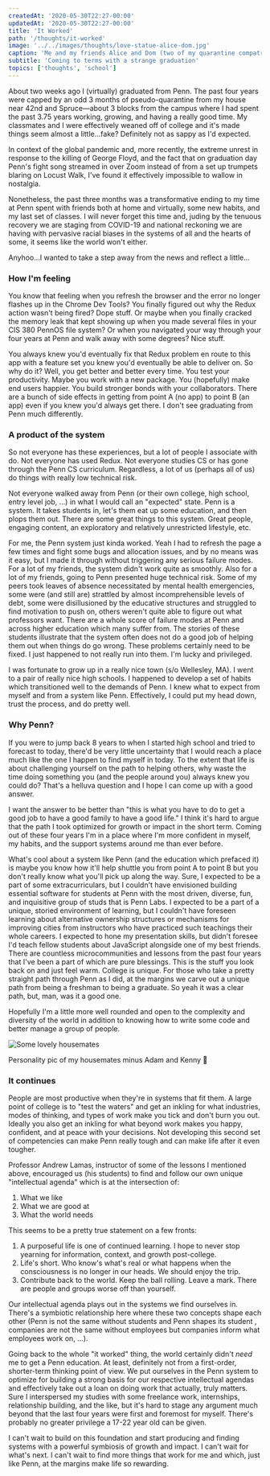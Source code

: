 ```yaml
---
createdAt: '2020-05-30T22:27-00:00'
updatedAt: '2020-05-30T22:27-00:00'
title: 'It Worked'
path: '/thoughts/it-worked'
image: '../../images/thoughts/love-statue-alice-dom.jpg'
caption: 'Me and my friends Alice and Dom (two of my quarantine compatriots) atop the beloved love statue'
subtitle: 'Coming to terms with a strange graduation'
topics: ['thoughts', 'school']
---
```


About two weeks ago I (virtually) graduated from Penn. The past four years were capped by an odd 3 months of pseudo-quarantine from my house near 42nd and Spruce—about 3 blocks from the campus where I had spent the past 3.75 years working, growing, and having a really good time. My classmates and I were effectively weaned off of college and it's made things seem almost a little...fake? Definitely not as sappy as I'd expected.

In context of the global pandemic and, more recently, the extreme unrest in response to the killing of George Floyd, and the fact that on graduation day Penn's fight song streamed in over Zoom instead of from a set up trumpets blaring on Locust Walk, I've found it effectively impossible to wallow in nostalgia.

Nonetheless, the past three months was a transformative ending to my time at Penn spent with friends both at home and virtually, some new habits, and my last set of classes. I will never forget this time and, juding by the tenuous recovery we are staging from COVID-19 and national reckoning we are having with pervasive racial biases in the systems of all and the hearts of some, it seems like the world won't either.

Anyhoo...I wanted to take a step away from the news and reflect a little...

### How I'm feeling

You know that feeling when you refresh the browser and the error no longer flashes up in the Chrome Dev Tools? You finally figured out why the Redux action wasn't being fired? Dope stuff. Or maybe when you finally cracked the memory leak that kept showing up when you made several files in your CIS 380 PennOS file system? Or when you navigated your way through your four years at Penn and walk away with some degrees? Nice stuff.

You always knew you'd eventually fix that Redux problem en route to this app with a feature set you knew you'd eventually be able to deliver on. So why do it? Well, you get better and better every time. You test your productivity. Maybe you work with a new package. You (hopefully) make end users happier. You build stronger bonds with your collaborators. There are a bunch of side effects in getting from point A (no app) to point B (an app) even if you knew you'd always get there. I don't see graduating from Penn much differently.

### A product of the system

So not everyone has these experiences, but a lot of people I associate with do. Not everyone has used Redux. Not everyone studies CS or has gone through the Penn CS curriculum. Regardless, a lot of us (perhaps all of us) do things with really low technical risk.

Not everyone walked away from Penn (or their own college, high school, entry level job, ...) in what I would call an "expected" state. Penn is a system. It takes students in, let's them eat up some education, and then plops them out. There are some great things to this system. Great people, engaging content, an exploratory and relatively unrestricted lifestyle, etc.

For me, the Penn system just kinda worked. Yeah I had to refresh the page a few times and fight some bugs and allocation issues, and by no means was it easy, but I made it through without triggering any serious failure modes. For a lot of my friends, the system didn't work quite as smoothly. Also for a lot of my friends, going to Penn presented huge technical risk. Some of my peers took leaves of absence necessitated by mental health emergencies, some were (and still are) strattled by almost incomprehensible levels of debt, some were disillusioned by the educative structures and struggled to find motivation to push on, others weren't quite able to figure out what professors want. There are a whole score of failure modes at Penn and across higher education which many suffer from. The stories of these students illustrate that the system often does not do a good job of helping them out when things do go wrong. These problems certainly need to be fixed. I just happened to not really run into them. I'm lucky and privileged.

I was fortunate to grow up in a really nice town (s/o Wellesley, MA). I went to a pair of really nice high schools. I happened to develop a set of habits which transitioned well to the demands of Penn. I knew what to expect from myself and from a system like Penn. Effectively, I could put my head down, trust the process, and do pretty well.

### Why Penn?

If you were to jump back 8 years to when I started high school and tried to forecast to today, there'd be very little uncertainty that I would reach a place much like the one I happen to find myself in today. To the extent that life is about challenging yourself on the path to helping others, why waste the time doing something you (and the people around you) always knew you could do? That's a helluva question and I hope I can come up with a good answer.

I want the answer to be better than "this is what you have to do to get a good job to have a good family to have a good life." I think it's hard to argue that the path I took optimized for growth or impact in the short term. Coming out of these four years I'm in a place where I'm more confident in myself, my habits, and the support systems around me than ever before.

What's cool about a system like Penn (and the education which prefaced it) is maybe you know how it'll help shuttle you from point A to point B but you don't really know what you'll pick up along the way. Sure, I expected to be a part of some extracurriculars, but I couldn't have envisioned building essential software for students at Penn with the most driven, diverse, fun, and inquisitive group of studs that is Penn Labs. I expected to be a part of a unique, storied environment of learning, but I couldn't have foreseen learning about alternative ownership structures or mechanisms for improving cities from instructors who have practiced such teachings their whole careers. I expected to hone my presentation skills, but didn't foresee I'd teach fellow students about JavaScript alongside one of my best friends. There are countless microcommunities and lessons from the past four years that I've been a part of which are pure blessings. This is the stuff you look back on and just feel warm. College is unique. For those who take a pretty straight path through Penn as I did, at the margins we carve out a unique path from being a freshman to being a graduate. So yeah it was a clear path, but, man, was it a good one.

Hopefully I'm a little more well rounded and open to the complexity and diversity of the world in addition to knowing how to write some code and better manage a group of people.

![Some lovely housemates](/../../images/thoughts/322-goons.jpg)

<p class="caption">Personality pic of my housemates minus Adam and Kenny 🥺</p>

### It continues

People are most productive when they're in systems that fit them. A large point of college is to "test the waters" and get an inkling for what industries, modes of thinking, and types of work make you tick and don't burn you out. Ideally you also get an inkling for what beyond work makes you happy, confident, and at peace with your decisions. Not developing this second set of competencies can make Penn really tough and can make life after it even tougher.

Professor Andrew Lamas, instructor of some of the lessons I mentioned above, encouraged us (his students) to find and follow our own unique "intellectual agenda" which is at the intersection of:

1. What we like
1. What we are good at
1. What the world needs

This seems to be a pretty true statement on a few fronts:

1. A purposeful life is one of continued learning. I hope to never stop yearning for information, context, and growth post-college.
1. Life's short. Who know's what's real or what happens when the consciousness is no longer in our heads. We should enjoy the trip.
1. Contribute back to the world. Keep the ball rolling. Leave a mark. There are people and groups worse off than yourself.

Our intellectual agenda plays out in the systems we find ourselves in. There's a symbiotic relationship here where these two concepts shape each other (Penn is not the same without students and Penn shapes its student , companies are not the same without employees but companies inform what employees work on, ...).

Going back to the whole "it worked" thing, the world certainly didn't _need_ me to get a Penn education. At least, definitely not from a first-order, shorter-term thinking point of view. We put ourselves in the Penn system to optimize for building a strong basis for our respective intellectual agendas and effectively take out a loan on doing work that actually, truly matters. Sure I interspersed my studies with some freelance work, internships, relationship building, and the like, but it's hard to stage any argument much beyond that the last four years were first and foremost for myself. There's probably no greater privilege a 17-22 year old can be given.

I can't wait to build on this foundation and start producing and finding systems with a powerful symbiosis of growth and impact. I can't wait for what's next. I can't wait to find more things that work for me and which, just like Penn, at the margins make life so rewarding.
